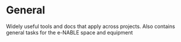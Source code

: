 # General
Widely useful tools and docs that apply across projects. Also contains general tasks for the e-NABLE space and equipment
